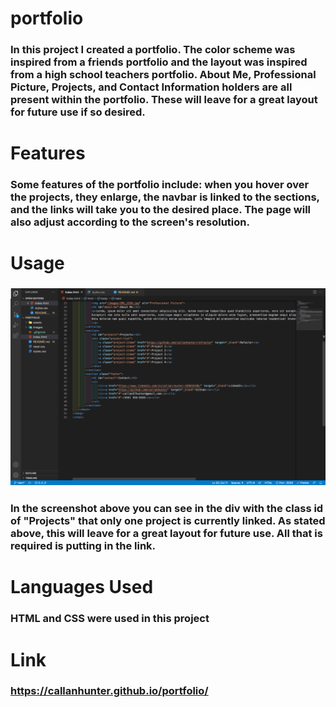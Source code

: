 # portfolio

### In this project I created a portfolio. The color scheme was inspired from a friends portfolio and the layout was inspired from a high school teachers portfolio. About Me, Professional Picture, Projects, and Contact Information holders are all present within the portfolio. These will leave for a great layout for future use if so desired.

# Features

### Some features of the portfolio include: when you hover over the projects, they enlarge, the navbar is linked to the sections, and the links will take you to the desired place. The page will also adjust according to the screen's resolution.

# Usage

### ![Screenshot of HTML file](images/screenshotHTML.png)

### In the screenshot above you can see in the div with the class id of "Projects" that only one project is currently linked. As stated above, this will leave for a great layout for future use. All that is required is putting in the link.

# Languages Used

### HTML and CSS were used in this project

# Link

### https://callanhunter.github.io/portfolio/
